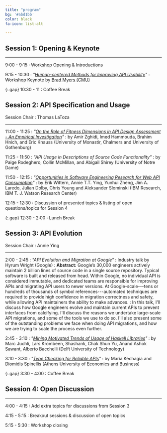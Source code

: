 ```yaml
---
title: "program"
bg: '#abd1bb'
color: black
fa-icon: list-alt

---
```


## Session 1: Opening &amp; Keynote

---

9:00 - 9:15
: Workshop Opening &amp; Introductions

9:15 - 10:30
: *"[Human-centered Methods for Improving API Usability](http://www.cs.cmu.edu/~NatProg/papers/Myers-WAPI-keynote%20submitted.pdf)"*
: Workshop Keynote by [Brad Myers (CMU)](http://www.cs.cmu.edu/~bam/)

{:.gap} 10:30 - 11
: Coffee Break

## Session 2: API Specification and Usage

Session Chair
: Thomas LaToza

---

11:00 - 11:25
: *"[On the Role of Fitness Dimensions in API Design Assessment - An Empirical Investigation](https://oerich.wordpress.com/2017/05/19/on-the-role-of-fitness-dimensions-in-api-design-assessment/)"*
: by Amir Zghidi, Imed Hammouda, Brahim Hnich, and Eric	Knauss (University of Monastir, Chalmers and University of Gothenburg)

11:25 - 11:50
: *"API Usage in Descriptions of Source Code Functionality"*
:  by Paige Rodeghero, Collin McMillan, and Abigail Shirey (University of Notre Dame)

11:50 - 12:15
: *"[Opportunities in Software Engineering Research for Web API Consumption](https://arxiv.org/abs/1705.06586)"*
: by Erik Wittern, Annie T.T. Ying, Yunhui Zheng, Jim A. Laredo, Julian Dolby, Chris Young and Aleksander Slominski (IBM Research, IBM T. J. Watson Research Center)

12:15 - 12:30
: Discussion of presented topics &amp; listing of open questions/topics for Session 4

{:.gap} 12:30 - 2:00
: Lunch Break

## Session 3: API Evolution

Session Chair
: Annie Ying

---

2:00 - 2:45
: *"API Evolution and Migration at Google"*
: Industry talk by Hyrum Wright (Google)
: **Abstract:** Google’s 30,000 engineers actively maintain 2 billion lines of source code in a single source repository. Typical software is built and released from head. Within Google, no individual API is considered immutable, and dedicated teams are responsible for improving APIs and migrating API users to newer versions. At Google-scale---tens or hundreds of thousands of symbol references---automated techniques are required to provide high confidence in migration correctness and safety, while allowing API maintainers the ability to make advances. 
: In this talk, I'll discuss how Google engineers evolve and maintain current APIs to prevent interfaces from calcifying. I'll discuss the reasons we undertake large-scale API migrations, and some of the tools we use to do so. I'll also present some of the outstanding problems we face when doing API migrations, and how we are trying to scale the process even further.

2:45 - 3:10
: *"[Mining Motivated Trends of Usage of Haskell Libraries](resources/api-haskell-main)"*
: by Marc Juchli, Lars Krombeen, Shashank, Chak Shun Yu, Anand Ashok Sawant, Alberto Bacchelli (Delft University of Technology)

3:10 - 3:30
: *"[Type Checking for Reliable APIs](https://istlab.dmst.aueb.gr/~mkehagia/type_checking.pdf)"*
: by Maria Kechagia and Diomidis Spinellis (Athens University of Economics and Business)

{:.gap} 3:30 - 4:00
: Coffee Break

## Session 4: Open Discussion

---

4:00 - 4:15
: Add extra topics for discussions from Session 3

4:15 - 5:15
: Breakout sessions &amp; discussion of open topics

5:15 - 5:30 
: Workshop closing
